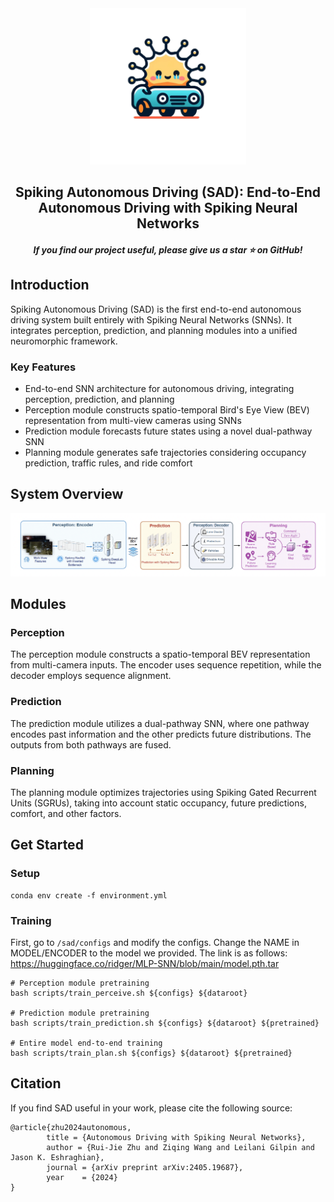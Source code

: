 <div align=center>

<img src="__assets__/logo.png" width="250px">

</div>

<h2 align="center">Spiking Autonomous Driving (SAD): End-to-End Autonomous Driving with Spiking Neural Networks</h2>

<h5 align="center"> If you find our project useful, please give us a star ⭐ on GitHub! </h5>

## Introduction

Spiking Autonomous Driving (SAD) is the first end-to-end autonomous driving system built entirely with Spiking Neural Networks (SNNs). It integrates perception, prediction, and planning modules into a unified neuromorphic framework.

### Key Features

- End-to-end SNN architecture for autonomous driving, integrating perception, prediction, and planning
- Perception module constructs spatio-temporal Bird's Eye View (BEV) representation from multi-view cameras using SNNs
- Prediction module forecasts future states using a novel dual-pathway SNN
- Planning module generates safe trajectories considering occupancy prediction, traffic rules, and ride comfort

## System Overview

<img src="__assets__/overview.png" width="1000px">


## Modules

### Perception

The perception module constructs a spatio-temporal BEV representation from multi-camera inputs. The encoder uses sequence repetition, while the decoder employs sequence alignment.

### Prediction

The prediction module utilizes a dual-pathway SNN, where one pathway encodes past information and the other predicts future distributions. The outputs from both pathways are fused.

### Planning

The planning module optimizes trajectories using Spiking Gated Recurrent Units (SGRUs), taking into account static occupancy, future predictions, comfort, and other factors.

## Get Started

### Setup

```
conda env create -f environment.yml
```

### Training

First, go to `/sad/configs` and modify the configs. Change the NAME in MODEL/ENCODER to the model we provided. The link is as follows: https://huggingface.co/ridger/MLP-SNN/blob/main/model.pth.tar

```
# Perception module pretraining
bash scripts/train_perceive.sh ${configs} ${dataroot}

# Prediction module pretraining 
bash scripts/train_prediction.sh ${configs} ${dataroot} ${pretrained}

# Entire model end-to-end training
bash scripts/train_plan.sh ${configs} ${dataroot} ${pretrained}
```


## Citation

If you find SAD useful in your work, please cite the following source:

```
@article{zhu2024autonomous,
        title = {Autonomous Driving with Spiking Neural Networks},
        author = {Rui-Jie Zhu and Ziqing Wang and Leilani Gilpin and Jason K. Eshraghian},
        journal = {arXiv preprint arXiv:2405.19687},
        year    = {2024}
}
```

